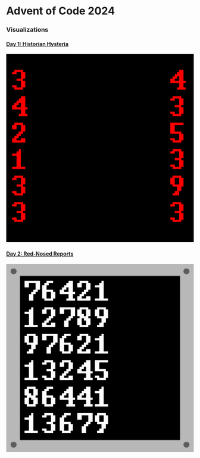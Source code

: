 # Advent of Code 2024

### Visualizations

#### [Day 1: Historian Hysteria](01-historian-hysteria)
![day 1 visualization](01-historian-hysteria/out.gif)

#### [Day 2: Red-Nosed Reports](02-red-nosed-reports)
![day 2 visualization](02-red-nosed-reports/out.gif)

